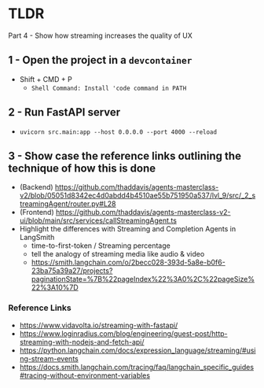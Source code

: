 # TLDR

Part 4 - Show how streaming increases the quality of UX

## 1 - Open the project in a `devcontainer`
- Shift + CMD + P
    - `Shell Command: Install 'code command in PATH`

## 2 - Run FastAPI server
- `uvicorn src.main:app --host 0.0.0.0 --port 4000 --reload`

## 3 - Show case the reference links outlining the technique of how this is done
- (Backend) https://github.com/thaddavis/agents-masterclass-v2/blob/05051d8342ec4d0abdd4b4510ae55b751950a537/lvl_9/src/_2_streamingAgent/router.py#L28
- (Frontend) https://github.com/thaddavis/agents-masterclass-v2-ui/blob/main/src/services/callStreamingAgent.ts
- Highlight the differences with Streaming and Completion Agents in LangSmith
    - time-to-first-token / Streaming percentage
    - tell the analogy of streaming media like audio & video
    - https://smith.langchain.com/o/2becc028-393d-5a8e-b0f6-23ba75a39a27/projects?paginationState=%7B%22pageIndex%22%3A0%2C%22pageSize%22%3A10%7D

### Reference Links
- https://www.vidavolta.io/streaming-with-fastapi/
- https://www.loginradius.com/blog/engineering/guest-post/http-streaming-with-nodejs-and-fetch-api/
- https://python.langchain.com/docs/expression_language/streaming/#using-stream-events
- https://docs.smith.langchain.com/tracing/faq/langchain_specific_guides#tracing-without-environment-variables